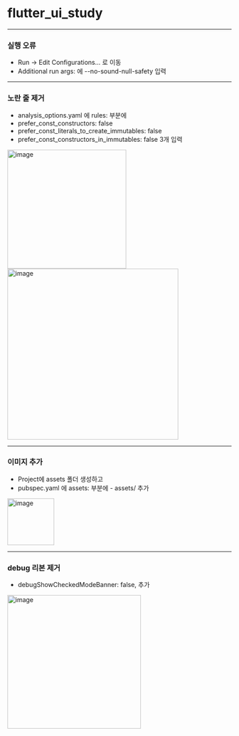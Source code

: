 # flutter_ui_study

----------------------------------------

### 실행 오류
- Run -> Edit Configurations... 로 이동 
- Additional run args: 에 --no-sound-null-safety 입력

----------------------------------------

###  노란 줄 제거
- analysis_options.yaml 에 rules: 부분에
- prefer_const_constructors: false
- prefer_const_literals_to_create_immutables: false
- prefer_const_constructors_in_immutables: false 3개 입력

<img width="267" alt="image" src="https://user-images.githubusercontent.com/39526249/170765648-5cd9f3b3-f440-484f-bf93-5c71bfc0c98e.png"><img width="384" alt="image" src="https://user-images.githubusercontent.com/39526249/170766029-df626aff-73c3-4a4c-9cf3-a0cbfc69f629.png">

----------------------------------------

###  이미지 추가
- Project에 assets 폴더 생성하고
- pubspec.yaml 에 assets: 부분에 - assets/ 추가

<img width="105" alt="image" src="https://user-images.githubusercontent.com/39526249/170766397-847afcb5-273a-4f45-b8bd-f16cfb80a32e.png">

----------------------------------------

###  debug 리본 제거
- debugShowCheckedModeBanner: false, 추가

<img width="300" alt="image" src="https://user-images.githubusercontent.com/39526249/170766914-57231be6-e2c2-461c-870a-497d98c2c8ee.png">




